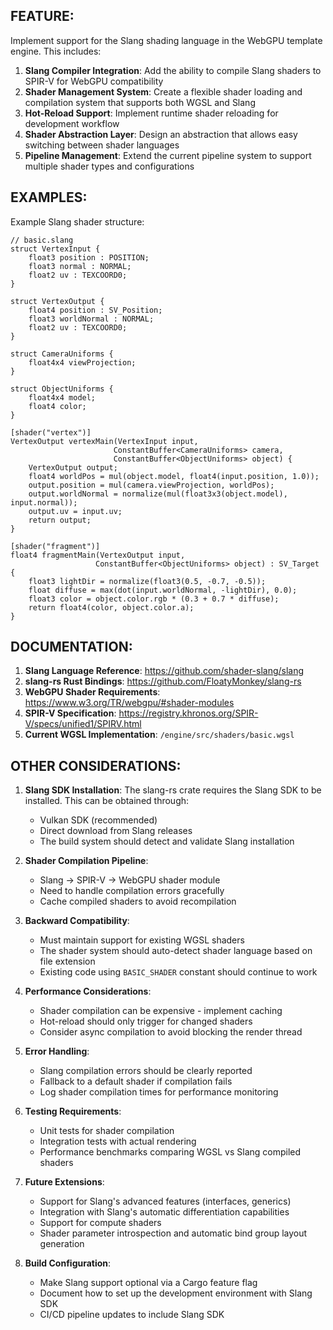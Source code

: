 ## FEATURE:

Implement support for the Slang shading language in the WebGPU template engine. This includes:

1. **Slang Compiler Integration**: Add the ability to compile Slang shaders to SPIR-V for WebGPU compatibility
2. **Shader Management System**: Create a flexible shader loading and compilation system that supports both WGSL and Slang
3. **Hot-Reload Support**: Implement runtime shader reloading for development workflow
4. **Shader Abstraction Layer**: Design an abstraction that allows easy switching between shader languages
5. **Pipeline Management**: Extend the current pipeline system to support multiple shader types and configurations

## EXAMPLES:

Example Slang shader structure:
```slang
// basic.slang
struct VertexInput {
    float3 position : POSITION;
    float3 normal : NORMAL;
    float2 uv : TEXCOORD0;
}

struct VertexOutput {
    float4 position : SV_Position;
    float3 worldNormal : NORMAL;
    float2 uv : TEXCOORD0;
}

struct CameraUniforms {
    float4x4 viewProjection;
}

struct ObjectUniforms {
    float4x4 model;
    float4 color;
}

[shader("vertex")]
VertexOutput vertexMain(VertexInput input,
                       ConstantBuffer<CameraUniforms> camera,
                       ConstantBuffer<ObjectUniforms> object) {
    VertexOutput output;
    float4 worldPos = mul(object.model, float4(input.position, 1.0));
    output.position = mul(camera.viewProjection, worldPos);
    output.worldNormal = normalize(mul(float3x3(object.model), input.normal));
    output.uv = input.uv;
    return output;
}

[shader("fragment")]
float4 fragmentMain(VertexOutput input,
                   ConstantBuffer<ObjectUniforms> object) : SV_Target {
    float3 lightDir = normalize(float3(0.5, -0.7, -0.5));
    float diffuse = max(dot(input.worldNormal, -lightDir), 0.0);
    float3 color = object.color.rgb * (0.3 + 0.7 * diffuse);
    return float4(color, object.color.a);
}
```

## DOCUMENTATION:

1. **Slang Language Reference**: https://github.com/shader-slang/slang
2. **slang-rs Rust Bindings**: https://github.com/FloatyMonkey/slang-rs
3. **WebGPU Shader Requirements**: https://www.w3.org/TR/webgpu/#shader-modules
4. **SPIR-V Specification**: https://registry.khronos.org/SPIR-V/specs/unified1/SPIRV.html
5. **Current WGSL Implementation**: `/engine/src/shaders/basic.wgsl`

## OTHER CONSIDERATIONS:

1. **Slang SDK Installation**: The slang-rs crate requires the Slang SDK to be installed. This can be obtained through:
   - Vulkan SDK (recommended)
   - Direct download from Slang releases
   - The build system should detect and validate Slang installation

2. **Shader Compilation Pipeline**:
   - Slang → SPIR-V → WebGPU shader module
   - Need to handle compilation errors gracefully
   - Cache compiled shaders to avoid recompilation

3. **Backward Compatibility**:
   - Must maintain support for existing WGSL shaders
   - The shader system should auto-detect shader language based on file extension
   - Existing code using `BASIC_SHADER` constant should continue to work

4. **Performance Considerations**:
   - Shader compilation can be expensive - implement caching
   - Hot-reload should only trigger for changed shaders
   - Consider async compilation to avoid blocking the render thread

5. **Error Handling**:
   - Slang compilation errors should be clearly reported
   - Fallback to a default shader if compilation fails
   - Log shader compilation times for performance monitoring

6. **Testing Requirements**:
   - Unit tests for shader compilation
   - Integration tests with actual rendering
   - Performance benchmarks comparing WGSL vs Slang compiled shaders

7. **Future Extensions**:
   - Support for Slang's advanced features (interfaces, generics)
   - Integration with Slang's automatic differentiation capabilities
   - Support for compute shaders
   - Shader parameter introspection and automatic bind group layout generation

8. **Build Configuration**:
   - Make Slang support optional via a Cargo feature flag
   - Document how to set up the development environment with Slang SDK
   - CI/CD pipeline updates to include Slang SDK
